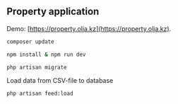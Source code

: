 ## Property application

Demo: [https://property.olja.kz](https://property.olja.kz).

```bash
composer update
```

```bash
npm install & npm run dev
```
```bash
php artisan migrate
```

Load data from CSV-file to database

```bash
php artisan feed:load
```
